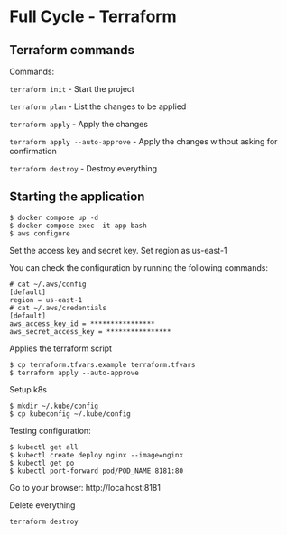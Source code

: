 # Full Cycle - Terraform

## Terraform commands

Commands:

`terraform init` - Start the project

`terraform plan` - List the changes to be applied

`terraform apply` - Apply the changes

`terraform apply --auto-approve` - Apply the changes without asking for confirmation

`terraform destroy` - Destroy everything

## Starting the application

```
$ docker compose up -d
$ docker compose exec -it app bash
$ aws configure
```

Set the access key and secret key.
Set region as us-east-1

You can check the configuration by running the following commands:
```
# cat ~/.aws/config
[default]
region = us-east-1
# cat ~/.aws/credentials
[default]
aws_access_key_id = ****************
aws_secret_access_key = ****************
```

Applies the terraform script
```
$ cp terraform.tfvars.example terraform.tfvars
$ terraform apply --auto-approve
```

Setup k8s
```
$ mkdir ~/.kube/config
$ cp kubeconfig ~/.kube/config
```

Testing configuration:
```
$ kubectl get all
$ kubectl create deploy nginx --image=nginx
$ kubectl get po
$ kubectl port-forward pod/POD_NAME 8181:80
```

Go to your browser:
http://localhost:8181

Delete everything
```
terraform destroy
```